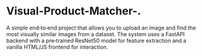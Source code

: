 # Visual-Product-Matcher-.
A simple end‑to‑end project that allows you to upload an image and find the most visually similar images from a dataset. The system uses a FastAPI backend with a pre‑trained ResNet50 model for feature extraction and a vanilla HTML/JS frontend for interaction.
